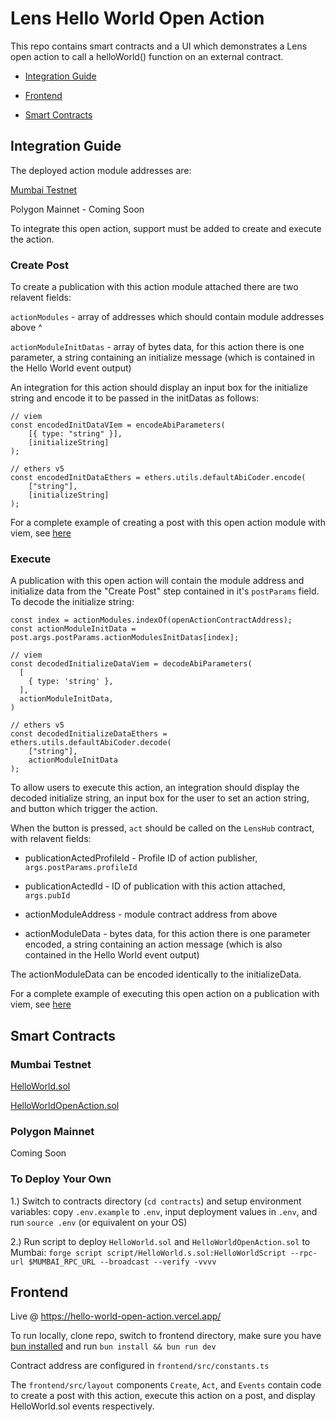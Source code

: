 # Lens Hello World Open Action

This repo contains smart contracts and a UI which demonstrates a Lens open action to call a helloWorld() function on an external contract.


- [Integration Guide](#integration-guide)

- [Frontend](#frontend)

- [Smart Contracts](#smart-contracts)



## Integration Guide 

The deployed action module addresses are: 

[Mumbai Testnet](https://mumbai.polygonscan.com/address/0xfd2F3677147047F327FA5506D94D54d93080C7D9) 

Polygon Mainnet - Coming Soon 


To integrate this open action, support must be added to create and execute the action.

### Create Post

To create a publication with this action module attached there are two relavent fields:

`actionModules` - array of addresses which should contain module addresses above ^

`actionModuleInitDatas` - array of bytes data, for this action there is one parameter, a string containing an initialize message (which is contained in the Hello World event output)


An integration for this action should display an input box for the initialize string and encode it to be passed in the initDatas as follows:

```
// viem
const encodedInitDataVIem = encodeAbiParameters(
    [{ type: "string" }],
    [initializeString]
);

// ethers v5
const encodedInitDataEthers = ethers.utils.defaultAbiCoder.encode(
    ["string"],
    [initializeString]
);
```

For a complete example of creating a post with this open action module with viem, see [here](https://github.com/defispartan/lens-hello-world-open-action/blob/master/frontend/src/layout/Create.tsx)



### Execute

A publication with this open action will contain the module address and initialize data from the "Create Post" step contained in it's `postParams` field. To decode the initialize string:

```
const index = actionModules.indexOf(openActionContractAddress);
const actionModuleInitData = post.args.postParams.actionModulesInitDatas[index];

// viem
const decodedInitializeDataViem = decodeAbiParameters(
  [
    { type: 'string' },
  ],
  actionModuleInitData,
)

// ethers v5
const decodedInitializeDataEthers = ethers.utils.defaultAbiCoder.decode(
    ["string"],
    actionModuleInitData
);
```

To allow users to execute this action, an integration should display the decoded initialize string, an input box for the user to set an action string, and button which trigger the action.

When the button is pressed, `act` should be called on the `LensHub` contract, with relavent fields:

- publicationActedProfileId - Profile ID of action publisher, `args.postParams.profileId`

- publicationActedId - ID of publication with this action attached, `args.pubId`

- actionModuleAddress - module contract address from above

- actionModuleData - bytes data, for this action there is one parameter encoded, a string containing an action message (which is also contained in the Hello World event output)


The actionModuleData can be encoded identically to the initializeData.

For a complete example of executing this open action on a publication with viem, see [here](https://github.com/defispartan/lens-hello-world-open-action/blob/master/frontend/src/layout/Act.tsx)



## Smart Contracts


### Mumbai Testnet

[HelloWorld.sol](https://mumbai.polygonscan.com/address/0xEcfeeE4dcEa32f109da4Ad4D97453cC2d998B60A) 

[HelloWorldOpenAction.sol](https://mumbai.polygonscan.com/address/0xfd2F3677147047F327FA5506D94D54d93080C7D9) 

### Polygon Mainnet

Coming Soon


### To Deploy Your Own

1.) Switch to contracts directory (`cd contracts`) and setup environment variables: copy `.env.example` to `.env`, input deployment values in `.env`, and run `source .env` (or equivalent on your OS) 

2.) Run script to deploy `HelloWorld.sol` and `HelloWorldOpenAction.sol` to Mumbai: `forge script script/HelloWorld.s.sol:HelloWorldScript --rpc-url $MUMBAI_RPC_URL --broadcast --verify -vvvv` 



## Frontend

Live @ https://hello-world-open-action.vercel.app/

To run locally, clone repo, switch to frontend directory, make sure you have [bun installed](https://bun.sh/docs/installation) and run `bun install && bun run dev` 

Contract address are configured in `frontend/src/constants.ts` 

The `frontend/src/layout` components `Create`, `Act`, and `Events` contain code to create a post with this action, execute this action on a post, and display HelloWorld.sol events respectively. 
